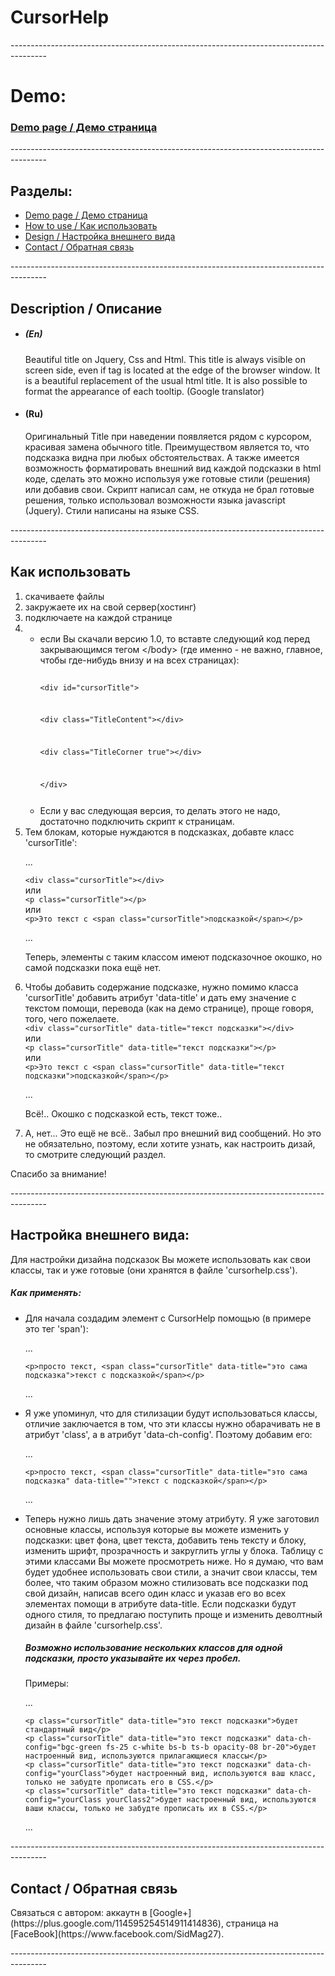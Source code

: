 CursorHelp
===========
<p>---------------------------------------------------------------------------------------</p>
<h1>Demo:</h1>
<h3><a href="http://ms27.github.io/CursorHelp/">Demo page / Демо страница</a></h3>
<p>---------------------------------------------------------------------------------------</p>
<h2>Разделы:</h2>
<ul>
<li><a href="https://github.com/ms27/CursorHelp#description--%D0%9E%D0%BF%D0%B8%D1%81%D0%B0%D0%BD%D0%B8%D0%B5">Demo page / Демо страница</a></li>
<li><a href="https://github.com/ms27/CursorHelp#%D0%9A%D0%B0%D0%BA-%D0%B8%D1%81%D0%BF%D0%BE%D0%BB%D1%8C%D0%B7%D0%BE%D0%B2%D0%B0%D1%82%D1%8C">How to use / Как использовать</a></li>
<li><a href="https://github.com/ms27/CursorHelp#%D0%9D%D0%B0%D1%81%D1%82%D1%80%D0%BE%D0%B9%D0%BA%D0%B0-%D0%B2%D0%BD%D0%B5%D1%88%D0%BD%D0%B5%D0%B3%D0%BE-%D0%B2%D0%B8%D0%B4%D0%B0">Design / Настройка внешнего вида</a></li>
<li><a href="https://github.com/ms27/CursorHelp#contact--%D0%9E%D0%B1%D1%80%D0%B0%D1%82%D0%BD%D0%B0%D1%8F-%D1%81%D0%B2%D1%8F%D0%B7%D1%8C">Contact / Обратная связь</a></li>
</ul>
<p>---------------------------------------------------------------------------------------</p>
<h2>Description / Описание</h2>
<ul>
  <li>
    <h5>(En)</h5>
      Beautiful title on Jquery, Css and Html. This title is always visible on screen side, even if tag is located at the edge of the browser window. It is a beautiful replacement of the usual html title. It is also possible to format the appearance of each tooltip. (Google translator)
  </li>
  <li>
    <h4>(Ru)</h4>
      Оригинальный Title при наведении появляется рядом с курсором, красивая замена обычного title. Преимуществом является то, что подсказка видна при любых обстоятельствах. А также имеется возможность форматировать внешний вид каждой подсказки в html коде, сделать это можно используя уже готовые стили (решения) или добавив свои.
      Скрипт написал сам, не откуда не брал готовые решения, только использовал возможности языка javascript (Jquery). Стили написаны на языке CSS.
  </li>
</ul>
<p>---------------------------------------------------------------------------------------</p>
<h2>Как использовать</h2>
<ol>
<li>скачиваете файлы</li>
<li>закружаете их на свой сервер(хостинг)</li>
<li>подключаете на каждой странице</li>
<li>
<ul>
<li>
если Вы скачали версию 1.0, то вставте следующий код перед закрывающимся тегом &lt;/body&gt; (где именно - не важно, главное, чтобы где-нибудь внизу и на всех страницах):<br>
<code>
<p>&lt;div id="cursorTitle"&gt;</p>
<p>&lt;div class="TitleContent"&gt;&lt;/div&gt;</p>
<p>&lt;div class="TitleCorner true"&gt;&lt;/div&gt;</p>
<p>&lt;/div&gt;</p>
</code>
</li>
<li>Если у вас следующая версия, то делать этого не надо, достаточно подключить скрипт к страницам.</li>
</ul>
</li>
<li>
Тем блокам, которые нуждаются в подсказках, добавте класс 'cursorTitle':<br>
<p>...</p>
<code>&lt;div class="cursorTitle"&gt;&lt;/div&gt;</code><br>
или<br>
<code>&lt;p class="cursorTitle"&gt;&lt;/p&gt;</code><br>
или<br>
<code>&lt;p&gt;Это текст с &lt;span class="cursorTitle"&gt;подсказкой&lt;/span&gt;&lt;/p&gt;</code>
<p>...</p>
<p>Теперь, элементы с таким классом имеют подсказочное окошко, но самой подсказки пока ещё нет.</p>
</li>
<li>Чтобы добавить содержание подсказке, нужно помимо класса 'cursorTitle' добавить атрибут 'data-title' и дать ему значение с текстом помощи, перевода (как на демо странице), проще говоря, того, чего пожелаете.<br>
<code>&lt;div class="cursorTitle" data-title="текст подсказки"&gt;&lt;/div&gt;</code><br>
или<br>
<code>&lt;p class="cursorTitle" data-title="текст подсказки"&gt;&lt;/p&gt;</code><br>
или<br>
<code>&lt;p&gt;Это текст с &lt;span class="cursorTitle" data-title="текст подсказки"&gt;подсказкой&lt;/span&gt;&lt;/p&gt;</code>
<p>...</p>
<p>Всё!.. Окошко с подсказкой есть, текст тоже..</p>
</li>
<li>А, нет... Это ещё не всё.. Забыл про внешний вид сообщений. Но это не обязательно, поэтому, если хотите узнать, как настроить дизай, то смотрите следующий раздел.</li>
</ol>
<p>Спасибо за внимание!</p>
<p>---------------------------------------------------------------------------------------</p>
<h2>Настройка внешнего вида:</h2>
<p>Для настройки дизайна подсказок Вы можете использовать как свои классы, так и уже готовые (они хранятся в файле 'cursorhelp.css').</p>
<h5>Как применять:</h5>
<ul>
<li>Для начала создадим элемент с CursorHelp помощью (в примере это тег 'span'):
<p>...</p>
<code>&lt;p&gt;просто текст, &lt;span class="cursorTitle" data-title="это сама подсказка"&gt;текст с подсказкой&lt;/span&gt;&lt;/p&gt;</code>
<p>...</p>
</li>
<li>Я уже упоминул, что для стилизации будут использоваться классы, отличие заключается в том, что эти классы нужно обарачивать не в атрибут 'class', а в атрибут 'data-ch-config'. Поэтому добавим его:
<p>...</p>
<code>&lt;p&gt;просто текст, &lt;span class="cursorTitle" data-title="это сама подсказка" data-title=""&gt;текст с подсказкой&lt;/span&gt;&lt;/p&gt;</code>
<p>...</p>
</li>
<li>Теперь нужно лишь дать значение этому атрибуту. Я уже заготовил основные классы, используя которые вы можете изменить у подсказки: цвет фона, цвет текста, добавить тень тексту и блоку, изменить шрифт, прозрачность и закруглить углы у блока. Таблицу с этими классами Вы можете просмотреть ниже. Но я думаю, что вам будет удобнее использовать свои стили, а значит свои классы, тем более, что таким образом можно стилизовать все подсказки под свой дизайн, написав всего один класс и указав его во всех элементах помощи в атрибуте data-title. Если подсказки будут одного стиля, то предлагаю поступить проще и изменить деволтный дизайн в файле 'cursorhelp.css'.
<h5>Возможно использование нескольких классов для одной подсказки, просто указывайте их через пробел.</h5>
<p>Примеры:</p>
<p>...</p>
<code>&lt;p class="cursorTitle" data-title="это текст подсказки"&gt;будет стандартный вид&lt;/p&gt;</code><br>
<code>&lt;p class="cursorTitle" data-title="это текст подсказки" data-ch-config="bgc-green fs-25 c-white bs-b ts-b opacity-08 br-20"&gt;будет настроенный вид, используются прилагающиеся классы&lt;/p&gt;</code><br>
<code>&lt;p class="cursorTitle" data-title="это текст подсказки" data-ch-config="yourClass"&gt;будет настроенный вид, используются ваш класс, только не забудте прописать его в CSS.&lt;/p&gt;</code><br>
<code>&lt;p class="cursorTitle" data-title="это текст подсказки" data-ch-config="yourClass yourClass2"&gt;будет настроенный вид, используются ваши классы, только не забудте прописать их в CSS.&lt;/p&gt;</code>
<p>...</p>
</li>
</ul>
<p>---------------------------------------------------------------------------------------</p>
<h2>Contact / Обратная связь</h2>
  Cвязаться с автором: аккаутн в [Google+](https://plus.google.com/114595254514911414836), страница на [FaceBook](https://www.facebook.com/SidMag27).
<p>---------------------------------------------------------------------------------------</p>
